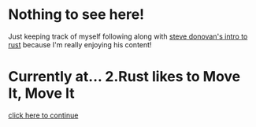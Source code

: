 # Nothing to see here!

Just keeping track of myself following along with [steve donovan's intro to rust](https://stevedonovan.github.io/rust-gentle-intro) because I'm really enjoying his content!


# Currently at... 2.Rust likes to Move It, Move It
[click here to continue](https://stevedonovan.github.io/rust-gentle-intro/2-structs-enums-lifetimes.html#structs-enums-and-matching)

